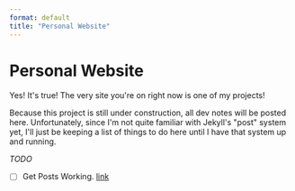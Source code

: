 ```yaml
---
format: default
title: "Personal Website"
---
```


# Personal Website

Yes! It's true! The very site you're on right now is one of my projects!

Because this project is still under construction, all dev notes will be posted here. Unfortunately, since I'm not quite familiar with Jekyll's "post" system yet, I'll just be keeping a list of things to do here until I have that system up and running.

*TODO*
- [ ] Get Posts Working. [link](https://jekyllrb.com/docs/posts/)
